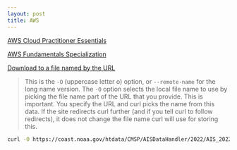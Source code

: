 ```yaml
---
layout: post
title: AWS
---
```


[AWS Cloud Practitioner Essentials](https://www.coursera.org/learn/aws-cloud-practitioner-essentials)

[AWS Fundamentals Specialization](https://www.coursera.org/specializations/aws-fundamentals)

[Download to a file named by the URL](https://everything.curl.dev/usingcurl/downloads/url-named)

> This is the `-O` (uppercase letter o) option, or `--remote-name` for the long name version. The `-O` option selects the local file name to use by picking the file name part of the URL that you provide. This is important. You specify the URL and curl picks the name from this data. If the site redirects curl further (and if you tell curl to follow redirects), it does not change the file name curl will use for storing this.

```bash
curl -O https://coast.noaa.gov/htdata/CMSP/AISDataHandler/2022/AIS_2022_06_{21..27}.zip
```

